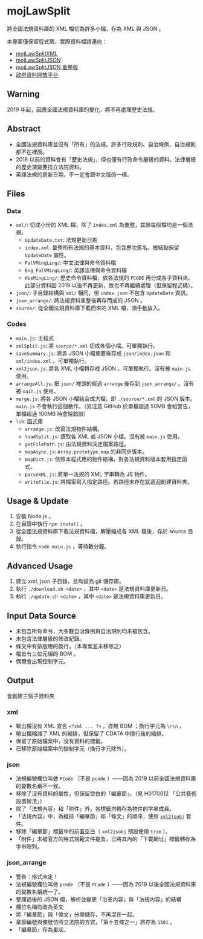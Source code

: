 # mojLawSplit
將全國法規資料庫的 XML 檔切為許多小檔，存為 XML 與 JSON 。

本專案僅保留程式碼，實際資料檔請連向：
* [mojLawSplitXML](https://github.com/kong0107/mojLawSplitXML)
* [mojLawSplitJSON](https://github.com/kong0107/mojLawSplitJSON)
* [mojLawSplitJSON 重整版](https://github.com/kong0107/mojLawSplitJSON/tree/arranged)
* [政府資料開放平台](https://data.gov.tw/datasets/search?query=%E6%B3%95%E8%A6%8F)


## Warning
2019 年起，因應全國法規資料庫的變化，將不再處理歷史法規。

## Abstract
* 全國法規資料庫並沒有「所有」的法規。許多行政規則、自治條例、自治規則都不在裡面。
* 2018 以前的資料會有「歷史法規」，但也僅有行政命令層級的資料。法律層級的歷史演變要找立法院資料。
* 英譯法規的更新日期，不一定會跟中文版的一樣。

## Files

### Data
* `xml/`: 切成小份的 XML 檔，除了 `index.xml` 為彙整，其餘每個檔均是一個法規。
  * `UpdateDate.txt`: 法規更新日期
  * `index.xml`: 彙整所有法規的基本資料，包含歷次舊名。根結點保留 `UpdateDate` 屬性。
  * `FalVMingLing/`: 中文法律與命令資料檔
  * `Eng_FalVMingLing/`: 英譯法律與命令資料檔
  * `HisMingLing/`: 歷史命令資料檔，依各法規的 `PCODE` 再分成各子資料夾。
    此部分資料因 2019 以後不再更新，故也不再繼續處理（但保留程式碼）。
* `json/`: 子目錄結構與 `xml/` 相同，但 `index.json` 不包含 `UpdateDate` 資訊。
* `json_arrange/`: 將法規資料重整後再存而成的 JSON 。
* `source/`: 從全國法規資料庫下載而來的 XML 檔，須手動放入。

### Codes
* `main.js`: 主程式
* `xmlSplit.js`: 將 `source/*.xml` 切成各個小檔。可單獨執行。
* `saveSummary.js`: 將各 JSON 小檔摘要後存成 `json/index.json` 和 `xml/index.xml` 。可單獨執行。
* `xml2json.js`: 將各 XML 小檔轉存成 JSON 。可單獨執行。沒有被 `main.js` 使用。
* `arrangeAll.js`: 把 `json/` 裡頭的經過 `arrange` 後存到 `json_arrange/` 。沒有被 `main.js` 使用。
* `merge.js`: 將各 JSON 小檔結合成大檔，即 `./source/*.xml` 的 JSON 版本。 `main.js` 不會執行這個動作。（另注意 GitHub 於單檔超過 50MB 會給警告，單檔超過 100MB 時會給錯誤）
* `lib`: 函式庫
  * `arrange.js`: 改寫法規物件結構。
  * `loadSplit.js`: 讀取各 XML 或 JSON 小檔。沒有被 `main.js` 使用。
  * `getFilePath.js`: 由法規資料決定檔案路徑。
  * `mapAsync.js`: `Array.prototype.map` 的非同步版本。
  * `mapDict.js`: 依照本程式用的物件結構，對各法規資料版本套用指定函式。
  * `parseXML.js`: 將單一法規的 XML 字串轉為 JS 物件。
  * `writeFile.js`: 將檔案寫入指定路徑。若路徑未存在就遞迴創建資料夾。

## Usage & Update
1. 安裝 Node.js 。
2. 在目錄中執行 `npm install` 。
2. 從全國法規資料庫下載法規資料檔，解壓縮成各 XML 檔後，存於 source 目錄。
3. 執行指令 `node main.js` ，等待數分鐘。

## Advanced Usage
1. 建立 xml, json 子目錄，並均設為 git 儲存庫。
2. 執行 `./download.sh <date>` ，其中 `<date>` 是法規資料庫更新日。
3. 執行 `./update.sh <date>` ，其中 `<date>` 是法規資料庫更新日。

## Input Data Source
* 未包含所有命令，大多數自治條例與自治規則均未被包含。
* 未包含法律層級的修改紀錄。
* 條文中有排版用的換行。（本專案並未移除之）
* 檔首有三位元組的 BOM 。
* 偶爾會出現控制字元。

## Output
會創建三個子資料夾

### xml
* 輸出檔沒有 XML 宣告 `<?xml ... ?>` ，亦無 BOM ；換行字元為 `\r\n` 。
* 輸出檔縮減了 XML 的縮排，但保留了 CDATA 中換行後的縮排。
* 保留了原始檔案中，沒有資料的標籤。
* 已移除原始檔案中的控制字元（換行字元除外）。

### json
* 法規編號欄位叫做 `PCode` （不是 `pcode` ）——因為 2019 以前全國法規資料庫的變數名稱不一致。
* 移除了沒有資料的屬性，但保留空白的「編章節」。（見 H0170012 「公共藝術設置辦法」）
* 除了「法規內容」和「附件」外，各標籤均轉存為物件的字串成員。
* 「法規內容」中，為維持「編章節」和「條文」的順序，使用 [`xml2jsobj`](https://www.npmjs.com/package/xml2jsobj) 套件。
* 移除「編章節」標籤中的前置空白（ `xml2jsobj` 預設使用 `trim` ）。
* 「附件」未被官方的格式規範文件提及，已將其內的「下載網址」標籤轉存為字串陣列。

### json_arrange
* 警告：格式未定！
* 法規編號欄位叫做 `pcode` （不是 `PCode` ）——因為 2019 以後全國法規資料庫的變數名稱統一了。
* 整理過後的 JSON 檔，解析並變更「沿革內容」與「法規內容」的結構
* 欄位名稱均改為英文
* 將「編章節」與「條文」分開儲存，不再混在一起。
* 章節編號與條號仿照立法院的方式，「第十五條之一」將存為 `1501` 。
* 「編章節」存為巢狀。
